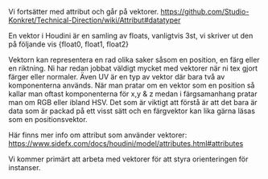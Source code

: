 Vi fortsätter med attribut och går på vektorer. https://github.com/Studio-Konkret/Technical-Direction/wiki/Attribut#datatyper

En vektor i Houdini är en samling av floats, vanligtvis 3st, vi skriver ut den på följande vis {float0, float1, float2}

Vektorn kan representera en rad olika saker såsom en position, en färg eller en riktning. Ni har redan jobbat väldigt mycket
med vektorer när ni tex gjort färger eller normaler. Även UV är en typ av vektor där bara två av komponenterna används. 
När man pratar om en vektor som en position så kallar man oftast komponenterna för x,y & z medan i färgsamanhang pratar
man om RGB eller ibland HSV. Det som är viktigt att förstå är att det bara är data som är packad på ett visst sätt och en 
färgvektor kan lika gärna läsas som en positionsvektor. 

Här finns mer info om attribut som använder vektorer: https://www.sidefx.com/docs/houdini/model/attributes.html#attributes

Vi kommer primärt att arbeta med vektorer för att styra orienteringen för instanser. 
